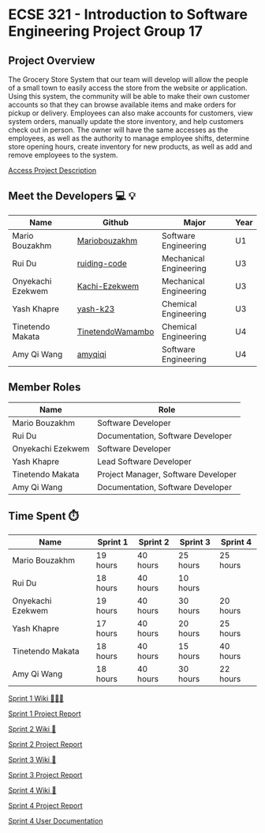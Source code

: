 # ECSE 321 - Introduction to Software Engineering Project Group 17

## **Project Overview**

The Grocery Store System that our team will develop will allow the people of a small town to easily access the store from the website or application. Using this system, the community will be able to make their own customer accounts so that they can browse available items and make orders for pickup or delivery. Employees can also make accounts for customers, view system orders, manually update the store inventory, and help customers check out in person. The owner will have the same accesses as the employees, as well as the authority to manage employee shifts, determine store opening hours, create inventory for new products, as well as add and remove employees to the system.

[Access Project Description](https://github.com/McGill-ECSE321-Winter2022/project-group-group-17/blob/master/Wiki/Deliverables/Project%20Description.pdf)

## **Meet the Developers** 💻 💡

|Name     | Github | Major | Year |
|---------------|--------|-------|------|
|Mario Bouzakhm |[Mariobouzakhm](https://github.com/Mariobouzakhm)|Software Engineering| U1
|Rui Du         |[ruiding-code](https://github.com/ruiding-code)|Mechanical Engineering|U3
|Onyekachi Ezekwem|[Kachi-Ezekwem](https://github.com/Kachi-Ezekwem)|Mechanical Engineering|U3
|Yash Khapre    |[yash-k23](https://github.com/yash-k23)|Chemical Engineering|U3
|Tinetendo Makata|[TinetendoWamambo](https://github.com/TinetendoWamambo)|Chemical Engineering|U4
|Amy Qi Wang|[amyqiqi](https://github.com/amyqiqi)|Software Engineering|U4

## **Member Roles**

|Name| Role |
|----|------|
|Mario Bouzakhm | Software Developer |
|Rui Du         | Documentation, Software Developer |
|Onyekachi Ezekwem| Software Developer |
|Yash Khapre    | Lead Software Developer|
|Tinetendo Makata| Project Manager, Software Developer|
|Amy Qi Wang| Documentation, Software Developer|

## **Time Spent** ⏱️
|Name|Sprint 1|Sprint 2| Sprint 3| Sprint 4|
|----|--------|--------|---------|---------|
|Mario Bouzakhm | 19 hours | 40 hours |25 hours |25 hours|
|Rui Du         | 18 hours | 40 hours |10 hours | |
|Onyekachi Ezekwem| 19 hours| 40 hours |30 hours |20 hours|
|Yash Khapre    | 17 hours | 40 hours |20 hours |25 hours|
|Tinetendo Makata| 18 hours| 40 hours |15 hours|40 hours|
|Amy Qi Wang| 18 hours | 40 hours |30 hours|22 hours|

[Sprint 1 Wiki 🏃🏽‍♀️](https://github.com/McGill-ECSE321-Winter2022/project-group-group-17/wiki/Sprint-1--%F0%9F%8F%83%F0%9F%8F%BD%E2%80%8D%E2%99%80%EF%B8%8F)

[Sprint 1 Project Report](https://github.com/McGill-ECSE321-Winter2022/project-group-group-17/wiki/Project-Report-(Sprint-1))

[Sprint 2 Wiki 🏃](https://github.com/McGill-ECSE321-Winter2022/project-group-group-17/wiki/Sprint-2-%F0%9F%8F%83%F0%9F%8F%BD%E2%80%8D%E2%99%80%EF%B8%8F)

[Sprint 2 Project Report](https://github.com/McGill-ECSE321-Winter2022/project-group-group-17/wiki/Project-Report-(Sprint-2))

[Sprint 3 Wiki 🏃](https://github.com/McGill-ECSE321-Winter2022/project-group-group-17/wiki/Sprint-3--%F0%9F%8F%83%F0%9F%8F%BD%E2%80%8D%E2%99%80%EF%B8%8F)

[Sprint 3 Project Report](https://github.com/McGill-ECSE321-Winter2022/project-group-group-17/wiki/Project-Report)

[Sprint 4 Wiki 🏃](https://github.com/McGill-ECSE321-Winter2022/project-group-group-17/wiki/Sprint-4-%F0%9F%8F%83%F0%9F%8F%BD%E2%80%8D%E2%99%80%EF%B8%8F)

[Sprint 4 Project Report](https://github.com/McGill-ECSE321-Winter2022/project-group-group-17/wiki/Project-Report-(Sprint-4))

[Sprint 4 User Documentation](https://github.com/McGill-ECSE321-Winter2022/project-group-group-17/wiki/User-Documentation)

